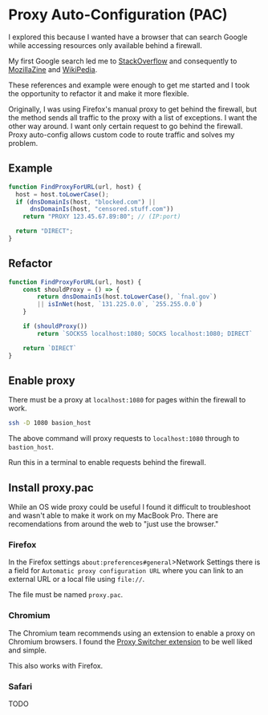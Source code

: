 # Proxy Auto-Configuration (PAC)

I explored this because I wanted have a browser that can search Google while accessing resources only available behind a firewall.

My first Google search led me to [StackOverflow](https://superuser.com/questions/929861/how-to-enable-a-proxy-in-firefox-only-for-some-urls-and-not-for-every-page-i-vis) and consequently to [MozillaZine](http://forums.mozillazine.org/viewtopic.php?f=38&t=281605) and [WikiPedia](https://en.wikipedia.org/wiki/Proxy_auto-config).

These references and example were enough to get me started and I took the opportunity to refactor it and make it more flexible.

Originally, I was using Firefox's manual proxy to get behind the firewall, but the method sends all traffic to the proxy with a list of exceptions. I want the other way around. I want only certain request to go behind the firewall. Proxy auto-config allows custom code to route traffic and solves my problem.

## Example

```javascript
function FindProxyForURL(url, host) {
  host = host.toLowerCase();
  if (dnsDomainIs(host, "blocked.com") ||
      dnsDomainIs(host, "censored.stuff.com"))
    return "PROXY 123.45.67.89:80"; // (IP:port)

  return "DIRECT";
}
```

## Refactor

```javascript
function FindProxyForURL(url, host) {
    const shouldProxy = () => {
        return dnsDomainIs(host.toLowerCase(), `fnal.gov`)
        || isInNet(host, `131.225.0.0`, `255.255.0.0`)
    }

    if (shouldProxy())
        return `SOCKS5 localhost:1080; SOCKS localhost:1080; DIRECT`

    return `DIRECT`
}
```

## Enable proxy

There must be a proxy at `localhost:1080` for pages within the firewall to work.

```bash
ssh -D 1080 basion_host
```

The above command will proxy requests to `localhost:1080` through to `bastion_host`.

Run this in a terminal to enable requests behind the firewall.

## Install proxy.pac

While an OS wide proxy could be useful I found it difficult to troubleshoot and wasn't able to make it work on my MacBook Pro. There are recomendations from around the web to "just use the browser."

### Firefox

In the Firefox settings `about:preferences#general`>Network Settings there is a field for `Automatic proxy configuration URL` where you can link to an external URL or a local file using `file://`.

The file must be named `proxy.pac`.

### Chromium

The Chromium team recommends using an extension to enable a proxy on Chromium browsers. I found the [Proxy Switcher extension](https://mybrowseraddon.com/proxy-switcher.html) to be well liked and simple.

This also works with Firefox.

### Safari

TODO
